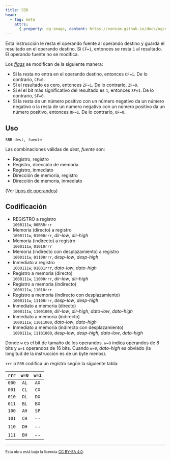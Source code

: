 ```yaml
---
title: SBB
head:
  - tag: meta
    attrs:
      { property: og:image, content: https://vonsim.github.io/docs/og/cpu/instructions/sbb.png }
---
```


Esta instrucción le resta el operando fuente al operando destino y guarda el resultado en el operando destino. Si `CF=1`, entonces se resta `1` al resultado. El operando fuente no se modifica.

Los [_flags_](/VonSim8/docs/cpu/#flags) se modifican de la siguiente manera:

- Si la resta no entra en el operando destino, entonces `CF=1`. De lo contrario, `CF=0`.
- Si el resultado es cero, entonces `ZF=1`. De lo contrario, `ZF=0`.
- Si el el bit más significativo del resultado es `1`, entonces `SF=1`. De lo contrario, `SF=0`.
- Si la resta de un número positivo con un número negativo da un número negativo o la resta de un número negativo con un número positivo da un número positivo, entonces `OF=1`. De lo contrario, `OF=0`.

## Uso

```vonsim
SBB dest, fuente
```

Las combinaciones válidas de _dest_, _fuente_ son:

- Registro, registro
- Registro, dirección de memoria
- Registro, inmediato
- Dirección de memoria, registro
- Dirección de memoria, inmediato

(Ver [tipos de operandos](/VonSim8/docs/cpu/assembly/#operandos))

## Codificación

- REGISTRO a registro  
  `1000111w`, `00RRRrrr`
- Memoria (directo) a registro  
  `1000111w`, `01000rrr`, _dir-low_, _dir-high_
- Memoria (indirecto) a registro  
  `1000111w`, `01010rrr`
- Memoria (indirecto con desplazamiento) a registro  
  `1000111w`, `01100rrr`, _desp-low_, _desp-high_
- Inmediato a registro  
  `1000111w`, `01001rrr`, _dato-low_, _dato-high_
- Registro a memoria (directo)  
  `1000111w`, `11000rrr`, _dir-low_, _dir-high_
- Registro a memoria (indirecto)  
  `1000111w`, `11010rrr`
- Registro a memoria (indirecto con desplazamiento)  
  `1000111w`, `11100rrr`, _desp-low_, _desp-high_
- Inmediato a memoria (directo)  
  `1000111w`, `11001000`, _dir-low_, _dir-high_, _dato-low_, _dato-high_
- Inmediato a memoria (indirecto)  
  `1000111w`, `11011000`, _dato-low_, _dato-high_
- Inmediato a memoria (indirecto con desplazamiento)  
  `1000111w`, `11101000`, _desp-low_, _desp-high_, _dato-low_, _dato-high_

Donde `w` es el bit de tamaño de los operandos. `w=0` indica operandos de 8 bits y `w=1` operandos de 16 bits. Cuando `w=0`, _dato-high_ es obviado (la longitud de la instrucción es de un byte menos).

`rrr` o `RRR` codifica un registro según la siguiente tabla:

| `rrr` | `w=0` | `w=1` |
| :---: | :---: | :---: |
| `000` | `AL`  | `AX`  |
| `001` | `CL`  | `CX`  |
| `010` | `DL`  | `DX`  |
| `011` | `BL`  | `BX`  |
| `100` | `AH`  | `SP`  |
| `101` | `CH`  |  --   |
| `110` | `DH`  |  --   |
| `111` | `BH`  |  --   |

---

<small>Esta obra está bajo la licencia <a target="_blank" rel="license noopener noreferrer" href="http://creativecommons.org/licenses/by-sa/4.0/">CC BY-SA 4.0</a>.</small>
